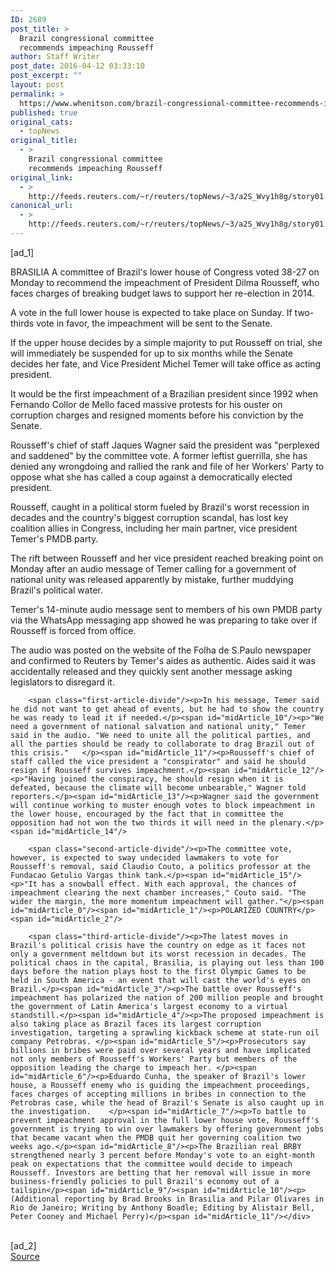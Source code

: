 ```yaml
---
ID: 2689
post_title: >
  Brazil congressional committee
  recommends impeaching Rousseff
author: Staff Writer
post_date: 2016-04-12 03:33:10
post_excerpt: ""
layout: post
permalink: >
  https://www.whenitson.com/brazil-congressional-committee-recommends-impeaching-rousseff/
published: true
original_cats:
  - topNews
original_title:
  - >
    Brazil congressional committee
    recommends impeaching Rousseff
original_link:
  - >
    http://feeds.reuters.com/~r/reuters/topNews/~3/a2S_Wvy1h8g/story01.htm
canonical_url:
  - >
    http://feeds.reuters.com/~r/reuters/topNews/~3/a2S_Wvy1h8g/story01.htm
---
```

 [ad_1]
<br><div id="articleText">
<span id="midArticle_start"/>

<span id="midArticle_0"/><span class="focusParagraph" readability="5"><p><span class="articleLocation">BRASILIA</span> A committee of Brazil's lower house of Congress voted 38-27 on Monday to recommend the impeachment of President Dilma Rousseff, who faces charges of breaking budget laws to support her re-election in 2014.</p></span><span id="midArticle_1"/><p>A vote in the full lower house is expected to take place on  Sunday. If two-thirds vote in favor, the impeachment will be sent to the Senate. </p><span id="midArticle_2"/><p>If the upper house decides by a simple majority to put Rousseff on trial, she will immediately be suspended for up to six months while the Senate decides her fate, and Vice President Michel Temer will take office as acting president.</p><span id="midArticle_3"/><p>It would be the first impeachment of a Brazilian president since 1992 when Fernando Collor de Mello faced massive protests for his ouster on corruption charges and resigned moments before his conviction by the Senate.    </p><span id="midArticle_4"/><p>Rousseff's chief of staff Jaques Wagner said the president was "perplexed and saddened" by the committee vote. A former leftist guerrilla, she has denied any wrongdoing and rallied the rank and file of her Workers' Party to oppose what she has called a coup against a democratically elected president.</p><span id="midArticle_5"/><p>Rousseff, caught in a political storm fueled by Brazil's worst recession in decades and the country's biggest corruption scandal, has lost key coalition allies in Congress, including her main partner, vice president Temer's PMDB party.</p><span id="midArticle_6"/><p>The rift between Rousseff and her vice president reached breaking point on Monday after an audio message of Temer calling for a government of national unity was released apparently by mistake, further muddying Brazil's political water.</p><span id="midArticle_7"/><p>Temer's 14-minute audio message sent to members of his own PMDB party via the WhatsApp messaging app showed he was preparing to take over if Rousseff is forced from office.</p><span id="midArticle_8"/><p>The audio was posted on the website of the Folha de S.Paulo newspaper and confirmed to Reuters by Temer's aides as authentic. Aides said it was accidentally released and they quickly sent another message asking legislators to disregard it.</p><span id="midArticle_9"/>
        
        <span class="first-article-divide"/><p>In his message, Temer said he did not want to get ahead of events, but he had to show the country he was ready to lead it if needed.</p><span id="midArticle_10"/><p>"We need a government of national salvation and national unity," Temer said in the audio. "We need to unite all the political parties, and all the parties should be ready to collaborate to drag Brazil out of this crisis."   </p><span id="midArticle_11"/><p>Rousseff's chief of staff called the vice president a "conspirator" and said he should resign if Rousseff survives impeachment.</p><span id="midArticle_12"/><p>"Having joined the conspiracy, he should resign when it is defeated, because the climate will become unbearable," Wagner told reporters.</p><span id="midArticle_13"/><p>Wagner said the government will continue working to muster enough votes to block impeachment in the lower house, encouraged by the fact that in committee the opposition had not won the two thirds it will need in the plenary.</p><span id="midArticle_14"/>
        
        <span class="second-article-divide"/><p>The committee vote, however, is expected to sway undecided lawmakers to vote for Rousseff's removal, said Claudio Couto, a politics professor at the Fundacao Getulio Vargas think tank.</p><span id="midArticle_15"/><p>"It has a snowball effect. With each approval, the chances of impeachment clearing the next chamber increases," Couto said. "The wider the margin, the more momentum impeachment will gather."</p><span id="midArticle_0"/><span id="midArticle_1"/><p>POLARIZED COUNTRY</p><span id="midArticle_2"/>
        
        <span class="third-article-divide"/><p>The latest moves in Brazil's political crisis have the country on edge as it faces not only a government meltdown but its worst recession in decades. The political chaos in the capital, Brasilia, is playing out less than 100 days before the nation plays host to the first Olympic Games to be held in South America - an event that will cast the world's eyes on Brazil.</p><span id="midArticle_3"/><p>The battle over Rousseff's impeachment has polarized the nation of 200 million people and brought the government of Latin America's largest economy to a virtual standstill.</p><span id="midArticle_4"/><p>The proposed impeachment is also taking place as Brazil faces its largest corruption investigation, targeting a sprawling kickback scheme at state-run oil company Petrobras. </p><span id="midArticle_5"/><p>Prosecutors say billions in bribes were paid over several years and have implicated not only members of Rousseff's Workers' Party but members of the opposition leading the charge to impeach her. </p><span id="midArticle_6"/><p>Eduardo Cunha, the speaker of Brazil's lower house, a Rousseff enemy who is guiding the impeachment proceedings, faces charges of accepting millions in bribes in connection to the Petrobras case, while the head of Brazil's Senate is also caught up in the investigation.    </p><span id="midArticle_7"/><p>To battle to prevent impeachment approval in the full lower house vote, Rousseff's government is trying to win over lawmakers by offering government jobs that became vacant when the PMDB quit her governing coalition two weeks ago.</p><span id="midArticle_8"/><p>The Brazilian real BRBY strengthened nearly 3 percent before Monday's vote to an eight-month peak on expectations that the committee would decide to impeach Rousseff. Investors are betting that her removal will issue in more business-friendly policies to pull Brazil's economy out of a tailspin</p><span id="midArticle_9"/><span id="midArticle_10"/><p> (Additional reporting by Brad Brooks in Brasilia and Pilar Olivares in Rio de Janeiro; Writing by Anthony Boadle; Editing by Alistair Bell, Peter Cooney and Michael Perry)</p><span id="midArticle_11"/></div>
<br>[ad_2]
<br><a href="http://feeds.reuters.com/~r/reuters/topNews/~3/a2S_Wvy1h8g/story01.htm">Source </a>